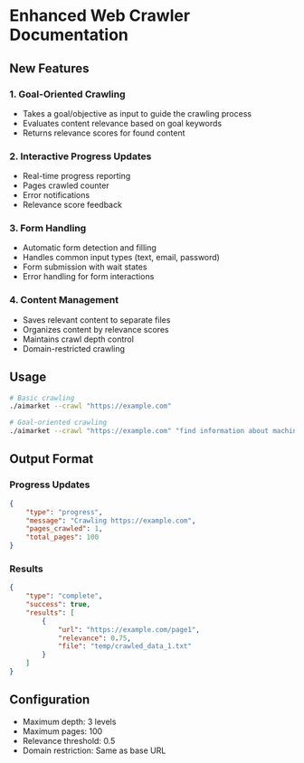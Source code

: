 
# Enhanced Web Crawler Documentation

## New Features

### 1. Goal-Oriented Crawling
- Takes a goal/objective as input to guide the crawling process
- Evaluates content relevance based on goal keywords
- Returns relevance scores for found content

### 2. Interactive Progress Updates
- Real-time progress reporting
- Pages crawled counter
- Error notifications
- Relevance score feedback

### 3. Form Handling
- Automatic form detection and filling
- Handles common input types (text, email, password)
- Form submission with wait states
- Error handling for form interactions

### 4. Content Management
- Saves relevant content to separate files
- Organizes content by relevance scores
- Maintains crawl depth control
- Domain-restricted crawling

## Usage

```bash
# Basic crawling
./aimarket --crawl "https://example.com"

# Goal-oriented crawling
./aimarket --crawl "https://example.com" "find information about machine learning"
```

## Output Format

### Progress Updates
```json
{
    "type": "progress",
    "message": "Crawling https://example.com",
    "pages_crawled": 1,
    "total_pages": 100
}
```

### Results
```json
{
    "type": "complete",
    "success": true,
    "results": [
        {
            "url": "https://example.com/page1",
            "relevance": 0.75,
            "file": "temp/crawled_data_1.txt"
        }
    ]
}
```

## Configuration

- Maximum depth: 3 levels
- Maximum pages: 100
- Relevance threshold: 0.5
- Domain restriction: Same as base URL
